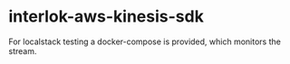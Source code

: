 # interlok-aws-kinesis-sdk

For localstack testing a docker-compose is provided, which monitors the stream.
